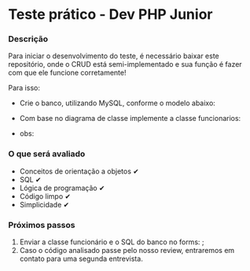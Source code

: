 # Teste prático - Dev PHP Junior


### Descrição 
Para iniciar o desenvolvimento do teste, é necessário baixar este repositório, onde o CRUD está semi-implementado e sua função é fazer com que ele funcione corretamente!

Para isso:

- Crie o banco, utilizando MySQL, conforme o modelo abaixo: 

- Com base no diagrama de classe implemente a classe funcionarios:

- obs:  


### O que será avaliado
- Conceitos de orientação a objetos ✔
- SQL ✔
- Lógica de programação ✔
- Código limpo ✔
- Simplicidade ✔



### Próximos passos
1. Enviar a classe funcionário e o SQL do banco no forms: ;
2. Caso o código analisado passe pelo nosso review, entraremos em contato para uma segunda entrevista.

